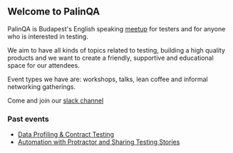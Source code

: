 ## Welcome to PalinQA

PalinQA is Budapest's English speaking [meetup](https://www.meetup.com/palinqa) for testers and for anyone who is interested in testing.

We aim to have all kinds of topics related to testing, building a high quality products and we want to create a friendly, supportive and educational space for our attendees.

Event types we have are: workshops, talks, lean coffee and informal networking gatherings.


Come and join our [slack channel](https://testersbudapest.herokuapp.com/)


### Past events
- [Data Profiling & Contract Testing](/events/2018_january.md)
- [Automation with Protractor and Sharing Testing Stories](/events/2017_december.md)









